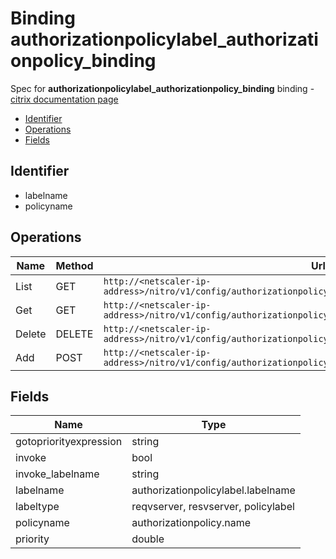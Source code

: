 # Binding authorizationpolicylabel_authorizationpolicy_binding

Spec for **authorizationpolicylabel_authorizationpolicy_binding** binding - [citrix documentation page](https://developer-docs.citrix.com/projects/netscaler-nitro-api/en/11.0/configuration/authorization/authorizationpolicylabel_authorizationpolicy_binding/authorizationpolicylabel_authorizationpolicy_binding/)

- [Identifier](#identifier)
- [Operations](#operations)
- [Fields](#fields)

## Identifier

- labelname
- policyname

## Operations

| Name | Method | Url |
|----|----|----|
| List | GET | `http://<netscaler-ip-address>/nitro/v1/config/authorizationpolicylabel_authorizationpolicy_binding` |
| Get | GET | `http://<netscaler-ip-address>/nitro/v1/config/authorizationpolicylabel_authorizationpolicy_binding/<name>` |
| Delete | DELETE | `http://<netscaler-ip-address>/nitro/v1/config/authorizationpolicylabel_authorizationpolicy_binding/<name>` |
| Add | POST | `http://<netscaler-ip-address>/nitro/v1/config/authorizationpolicylabel_authorizationpolicy_binding` |

## Fields

| Name | Type |
|----|----|
| gotopriorityexpression | string |
| invoke | bool |
| invoke_labelname | string |
| labelname | authorizationpolicylabel.labelname |
| labeltype | reqvserver, resvserver, policylabel |
| policyname | authorizationpolicy.name |
| priority | double |


